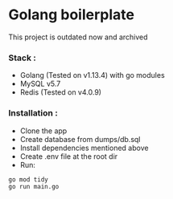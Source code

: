 # Golang boilerplate

This project is outdated now and archived

### Stack :

- Golang (Tested on v1.13.4) with go modules
- MySQL v5.7
- Redis (Tested on v4.0.9)

### Installation : 
- Clone the app
- Create database from dumps/db.sql
- Install dependencies mentioned above
- Create .env file at the root dir
- Run: 

```sh
go mod tidy
go run main.go
```
